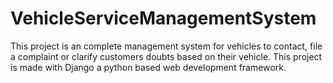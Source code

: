 # VehicleServiceManagementSystem
This project is an complete management system for vehicles to contact, file a complaint or clarify customers doubts based on their vehicle. 
This project is made with Django a python based web development framework.
